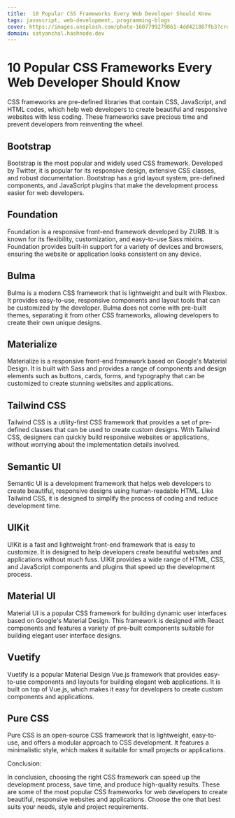 ```yaml
---
title:  10 Popular CSS Frameworks Every Web Developer Should Know
tags: javascript, web-development, programming-blogs
cover: https://images.unsplash.com/photo-1607799279861-4dd421887fb3?crop=entropy&cs=tinysrgb&fit=max&fm=jpg&ixid=MnwzNDExMjB8MHwxfHNlYXJjaHw5fHxjb2RlcnxlbnwwfHx8fDE2Nzg4MzAwMjk&ixlib=rb-4.0.3&q=80&w=1080
domain: satyanchal.hashnode.dev
--- 
```

# 10 Popular CSS Frameworks Every Web Developer Should Know

CSS frameworks are pre-defined libraries that contain CSS, JavaScript, and HTML codes, which help web developers to create beautiful and responsive websites with less coding. These frameworks save precious time and prevent developers from reinventing the wheel.


## Bootstrap

Bootstrap is the most popular and widely used CSS framework. Developed by Twitter, it is popular for its responsive design, extensive CSS classes, and robust documentation. Bootstrap has a grid layout system, pre-defined components, and JavaScript plugins that make the development process easier for web developers.

## Foundation

Foundation is a responsive front-end framework developed by ZURB. It is known for its flexibility, customization, and easy-to-use Sass mixins. Foundation provides built-in support for a variety of devices and browsers, ensuring the website or application looks consistent on any device.

## Bulma

Bulma is a modern CSS framework that is lightweight and built with Flexbox. It provides easy-to-use, responsive components and layout tools that can be customized by the developer. Bulma does not come with pre-built themes, separating it from other CSS frameworks, allowing developers to create their own unique designs.

## Materialize

Materialize is a responsive front-end framework based on Google's Material Design. It is built with Sass and provides a range of components and design elements such as buttons, cards, forms, and typography that can be customized to create stunning websites and applications.

## Tailwind CSS

Tailwind CSS is a utility-first CSS framework that provides a set of pre-defined classes that can be used to create custom designs. With Tailwind CSS, designers can quickly build responsive websites or applications, without worrying about the implementation details involved.

## Semantic UI

Semantic UI is a development framework that helps web developers to create beautiful, responsive designs using human-readable HTML. Like Tailwind CSS, it is designed to simplify the process of coding and reduce development time.

## UIKit

UIKit is a fast and lightweight front-end framework that is easy to customize. It is designed to help developers create beautiful websites and applications without much fuss. UIKit provides a wide range of HTML, CSS, and JavaScript components and plugins that speed up the development process.

## Material UI

Material UI is a popular CSS framework for building dynamic user interfaces based on Google's Material Design. This framework is designed with React components and features a variety of pre-built components suitable for building elegant user interface designs.

## Vuetify

Vuetify is a popular Material Design Vue.js framework that provides easy-to-use components and layouts for building elegant web applications. It is built on top of Vue.js, which makes it easy for developers to create custom components and applications.

## Pure CSS

Pure CSS is an open-source CSS framework that is lightweight, easy-to-use, and offers a modular approach to CSS development. It features a minimalistic style, which makes it suitable for small projects or applications. 


Conclusion:

In conclusion, choosing the right CSS framework can speed up the development process, save time, and produce high-quality results. These are some of the most popular CSS frameworks for web developers to create beautiful, responsive websites and applications. Choose the one that best suits your needs, style and project requirements.
